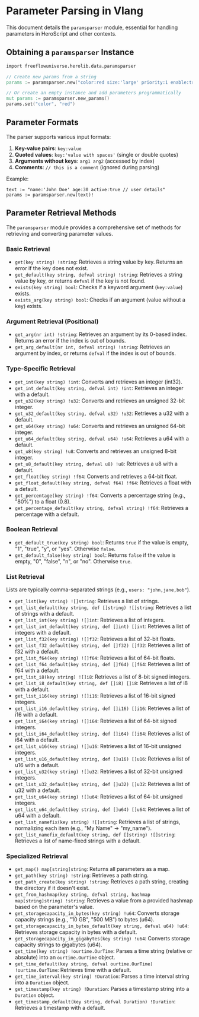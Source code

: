# Parameter Parsing in Vlang

This document details the `paramsparser` module, essential for handling parameters in HeroScript and other contexts.

## Obtaining a `paramsparser` Instance

```v
import freeflowuniverse.herolib.data.paramsparser

// Create new params from a string
params := paramsparser.new("color:red size:'large' priority:1 enable:true")!

// Or create an empty instance and add parameters programmatically
mut params := paramsparser.new_params()
params.set("color", "red")
```

## Parameter Formats

The parser supports various input formats:

1.  **Key-value pairs**: `key:value`
2.  **Quoted values**: `key:'value with spaces'` (single or double quotes)
3.  **Arguments without keys**: `arg1 arg2` (accessed by index)
4.  **Comments**: `// this is a comment` (ignored during parsing)

Example:
```vlang
text := "name:'John Doe' age:30 active:true // user details"
params := paramsparser.new(text)!
```

## Parameter Retrieval Methods

The `paramsparser` module provides a comprehensive set of methods for retrieving and converting parameter values.

### Basic Retrieval

-   `get(key string) !string`: Retrieves a string value by key. Returns an error if the key does not exist.
-   `get_default(key string, defval string) !string`: Retrieves a string value by key, or returns `defval` if the key is not found.
-   `exists(key string) bool`: Checks if a keyword argument (`key:value`) exists.
-   `exists_arg(key string) bool`: Checks if an argument (value without a key) exists.

### Argument Retrieval (Positional)

-   `get_arg(nr int) !string`: Retrieves an argument by its 0-based index. Returns an error if the index is out of bounds.
-   `get_arg_default(nr int, defval string) !string`: Retrieves an argument by index, or returns `defval` if the index is out of bounds.

### Type-Specific Retrieval

-   `get_int(key string) !int`: Converts and retrieves an integer (int32).
-   `get_int_default(key string, defval int) !int`: Retrieves an integer with a default.
-   `get_u32(key string) !u32`: Converts and retrieves an unsigned 32-bit integer.
-   `get_u32_default(key string, defval u32) !u32`: Retrieves a u32 with a default.
-   `get_u64(key string) !u64`: Converts and retrieves an unsigned 64-bit integer.
-   `get_u64_default(key string, defval u64) !u64`: Retrieves a u64 with a default.
-   `get_u8(key string) !u8`: Converts and retrieves an unsigned 8-bit integer.
-   `get_u8_default(key string, defval u8) !u8`: Retrieves a u8 with a default.
-   `get_float(key string) !f64`: Converts and retrieves a 64-bit float.
-   `get_float_default(key string, defval f64) !f64`: Retrieves a float with a default.
-   `get_percentage(key string) !f64`: Converts a percentage string (e.g., "80%") to a float (0.8).
-   `get_percentage_default(key string, defval string) !f64`: Retrieves a percentage with a default.

### Boolean Retrieval

-   `get_default_true(key string) bool`: Returns `true` if the value is empty, "1", "true", "y", or "yes". Otherwise `false`.
-   `get_default_false(key string) bool`: Returns `false` if the value is empty, "0", "false", "n", or "no". Otherwise `true`.

### List Retrieval

Lists are typically comma-separated strings (e.g., `users: "john,jane,bob"`).

-   `get_list(key string) ![]string`: Retrieves a list of strings.
-   `get_list_default(key string, def []string) ![]string`: Retrieves a list of strings with a default.
-   `get_list_int(key string) ![]int`: Retrieves a list of integers.
-   `get_list_int_default(key string, def []int) []int`: Retrieves a list of integers with a default.
-   `get_list_f32(key string) ![]f32`: Retrieves a list of 32-bit floats.
-   `get_list_f32_default(key string, def []f32) []f32`: Retrieves a list of f32 with a default.
-   `get_list_f64(key string) ![]f64`: Retrieves a list of 64-bit floats.
-   `get_list_f64_default(key string, def []f64) []f64`: Retrieves a list of f64 with a default.
-   `get_list_i8(key string) ![]i8`: Retrieves a list of 8-bit signed integers.
-   `get_list_i8_default(key string, def []i8) []i8`: Retrieves a list of i8 with a default.
-   `get_list_i16(key string) ![]i16`: Retrieves a list of 16-bit signed integers.
-   `get_list_i16_default(key string, def []i16) []i16`: Retrieves a list of i16 with a default.
-   `get_list_i64(key string) ![]i64`: Retrieves a list of 64-bit signed integers.
-   `get_list_i64_default(key string, def []i64) []i64`: Retrieves a list of i64 with a default.
-   `get_list_u16(key string) ![]u16`: Retrieves a list of 16-bit unsigned integers.
-   `get_list_u16_default(key string, def []u16) []u16`: Retrieves a list of u16 with a default.
-   `get_list_u32(key string) ![]u32`: Retrieves a list of 32-bit unsigned integers.
-   `get_list_u32_default(key string, def []u32) []u32`: Retrieves a list of u32 with a default.
-   `get_list_u64(key string) ![]u64`: Retrieves a list of 64-bit unsigned integers.
-   `get_list_u64_default(key string, def []u64) []u64`: Retrieves a list of u64 with a default.
-   `get_list_namefix(key string) ![]string`: Retrieves a list of strings, normalizing each item (e.g., "My Name" -> "my_name").
-   `get_list_namefix_default(key string, def []string) ![]string`: Retrieves a list of name-fixed strings with a default.

### Specialized Retrieval

-   `get_map() map[string]string`: Returns all parameters as a map.
-   `get_path(key string) !string`: Retrieves a path string.
-   `get_path_create(key string) !string`: Retrieves a path string, creating the directory if it doesn't exist.
-   `get_from_hashmap(key string, defval string, hashmap map[string]string) !string`: Retrieves a value from a provided hashmap based on the parameter's value.
-   `get_storagecapacity_in_bytes(key string) !u64`: Converts storage capacity strings (e.g., "10 GB", "500 MB") to bytes (u64).
-   `get_storagecapacity_in_bytes_default(key string, defval u64) !u64`: Retrieves storage capacity in bytes with a default.
-   `get_storagecapacity_in_gigabytes(key string) !u64`: Converts storage capacity strings to gigabytes (u64).
-   `get_time(key string) !ourtime.OurTime`: Parses a time string (relative or absolute) into an `ourtime.OurTime` object.
-   `get_time_default(key string, defval ourtime.OurTime) !ourtime.OurTime`: Retrieves time with a default.
-   `get_time_interval(key string) !Duration`: Parses a time interval string into a `Duration` object.
-   `get_timestamp(key string) !Duration`: Parses a timestamp string into a `Duration` object.
-   `get_timestamp_default(key string, defval Duration) !Duration`: Retrieves a timestamp with a default.

